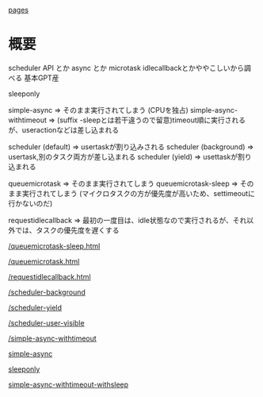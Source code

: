 [pages](https://imamiya-masaki.github.io/asyncjs-validater/)
# 概要

scheduler API とか async とか microtask idlecallbackとかややこしいから調べる
基本GPT産

sleeponly 

simple-async => そのまま実行されてしまう (CPUを独占)
simple-async-withtimeout => (suffix -sleepとは若干違うので留意)timeout順に実行されるが、useractionなどは差し込まれる

scheduler (default) => usertaskが割り込みされる
scheduler (background) => usertask,別のタスク両方が差し込まれる
scheduler (yield) => usettaskが割り込まれる

queuemicrotask => そのまま実行されてしまう
queuemicrotask-sleep => そのまま実行されてしまう (マイクロタスクの方が優先度が高いため、settimeoutに行かないのだ)

requestidlecallback => 最初の一度目は、idle状態なので実行されるが、それ以外では、タスクの優先度を遅くする

[/queuemicrotask-sleep.html](/queuemicrotask-sleep.html)

[/queuemicrotask.html](/queuemicrotask.html)

[/requestidlecallback.html](/requestidlecallback.html)

[/scheduler-background](/scheduler-background.html)

[/scheduler-yield](/scheduler-yield.html)

[/scheduler-user-visible](/scheduler-user-visible.html)

[/simple-async-withtimeout](/simple-async-withtimeout.html)

[simple-async](/simple-async.html)

[sleeponly](/sleeponly.html)

[simple-async-withtimeout-withsleep](/simple-async-withtimeout-withsleep.html)